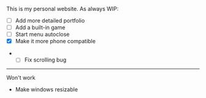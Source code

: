 This is my personal website.
As always WIP:
- [ ] Add more detailed portfolio
- [ ] Add a built-in game
- [ ] Start menu autoclose
- [x] Make it more phone compatible
- - [ ] Fix scrolling bug
___
Won't work
- Make windows resizable 
